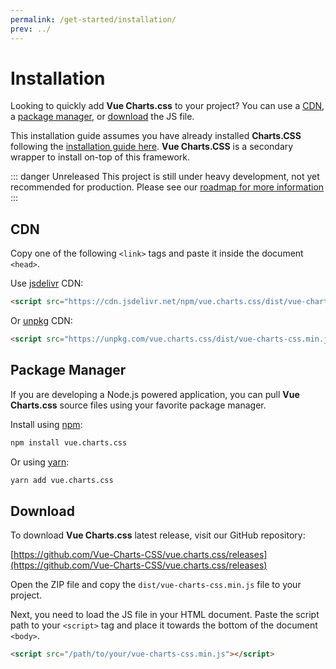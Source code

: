 ```yaml
---
permalink: /get-started/installation/
prev: ../
---
```


# Installation

Looking to quickly add **Vue Charts.css** to your project? You can use a [CDN](#cdn), a [package manager](#package-manager), or [download](#download) the JS file.

This installation guide assumes you have already installed **Charts.CSS** following the [installation guide here](https://chartscss.org/docs/installation/). **Vue Charts.CSS** is a secondary wrapper to install on-top of this framework.

::: danger Unreleased
This project is still under heavy development, not yet recommended for production. Please see our [roadmap for more information](/development/roadmap/)
:::

## CDN

Copy one of the following `<link>` tags and paste it inside the document `<head>`.

Use [jsdelivr](https://www.jsdelivr.com/package/npm/vue.charts.css) CDN:

```html
<script src="https://cdn.jsdelivr.net/npm/vue.charts.css/dist/vue-charts-css.min.js"></script>
```

Or [unpkg](https://unpkg.com/browse/vue.charts.css/) CDN:

```html
<script src="https://unpkg.com/vue.charts.css/dist/vue-charts-css.min.js"></script>
```


## Package Manager

If you are developing a Node.js powered application, you can pull **Vue Charts.css** source files using your favorite package manager.

Install using [npm](https://www.npmjs.com/package/vue.charts.css):

```bash
npm install vue.charts.css
```

Or using [yarn](https://classic.yarnpkg.com/en/package/vue.charts.css):

```bash
yarn add vue.charts.css
```

## Download

To download **Vue Charts.css** latest release, visit our GitHub repository:

[https://github.com/Vue-Charts-CSS/vue.charts.css/releases](https://github.com/Vue-Charts-CSS/vue.charts.css/releases)

Open the ZIP file and copy the `dist/vue-charts-css.min.js` file to your project.

Next, you need to load the JS file in your HTML document. Paste the script path to your `<script>` tag and place it towards the bottom of the document `<body>`.

```html
<script src="/path/to/your/vue-charts-css.min.js"></script>
```
